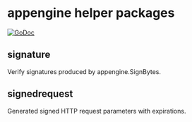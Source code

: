 # appengine helper packages

[![GoDoc](https://godoc.org/github.com/drichardson/appengine?status.svg)](https://godoc.org/github.com/drichardson/appengine)

## signature
Verify signatures produced by appengine.SignBytes.

## signedrequest
Generated signed HTTP request parameters with expirations.
